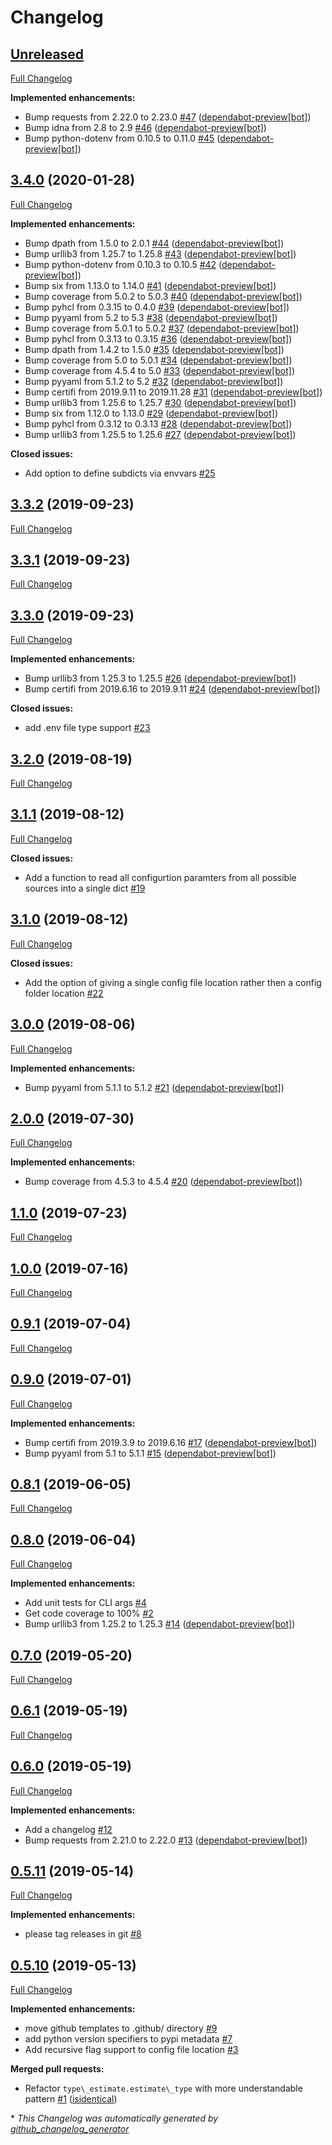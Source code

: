 # Changelog

## [Unreleased](https://github.com/naorlivne/parse_it/tree/HEAD)

[Full Changelog](https://github.com/naorlivne/parse_it/compare/3.4.0...HEAD)

**Implemented enhancements:**

- Bump requests from 2.22.0 to 2.23.0 [\#47](https://github.com/naorlivne/parse_it/pull/47) ([dependabot-preview[bot]](https://github.com/apps/dependabot-preview))
- Bump idna from 2.8 to 2.9 [\#46](https://github.com/naorlivne/parse_it/pull/46) ([dependabot-preview[bot]](https://github.com/apps/dependabot-preview))
- Bump python-dotenv from 0.10.5 to 0.11.0 [\#45](https://github.com/naorlivne/parse_it/pull/45) ([dependabot-preview[bot]](https://github.com/apps/dependabot-preview))

## [3.4.0](https://github.com/naorlivne/parse_it/tree/3.4.0) (2020-01-28)

[Full Changelog](https://github.com/naorlivne/parse_it/compare/3.3.2...3.4.0)

**Implemented enhancements:**

- Bump dpath from 1.5.0 to 2.0.1 [\#44](https://github.com/naorlivne/parse_it/pull/44) ([dependabot-preview[bot]](https://github.com/apps/dependabot-preview))
- Bump urllib3 from 1.25.7 to 1.25.8 [\#43](https://github.com/naorlivne/parse_it/pull/43) ([dependabot-preview[bot]](https://github.com/apps/dependabot-preview))
- Bump python-dotenv from 0.10.3 to 0.10.5 [\#42](https://github.com/naorlivne/parse_it/pull/42) ([dependabot-preview[bot]](https://github.com/apps/dependabot-preview))
- Bump six from 1.13.0 to 1.14.0 [\#41](https://github.com/naorlivne/parse_it/pull/41) ([dependabot-preview[bot]](https://github.com/apps/dependabot-preview))
- Bump coverage from 5.0.2 to 5.0.3 [\#40](https://github.com/naorlivne/parse_it/pull/40) ([dependabot-preview[bot]](https://github.com/apps/dependabot-preview))
- Bump pyhcl from 0.3.15 to 0.4.0 [\#39](https://github.com/naorlivne/parse_it/pull/39) ([dependabot-preview[bot]](https://github.com/apps/dependabot-preview))
- Bump pyyaml from 5.2 to 5.3 [\#38](https://github.com/naorlivne/parse_it/pull/38) ([dependabot-preview[bot]](https://github.com/apps/dependabot-preview))
- Bump coverage from 5.0.1 to 5.0.2 [\#37](https://github.com/naorlivne/parse_it/pull/37) ([dependabot-preview[bot]](https://github.com/apps/dependabot-preview))
- Bump pyhcl from 0.3.13 to 0.3.15 [\#36](https://github.com/naorlivne/parse_it/pull/36) ([dependabot-preview[bot]](https://github.com/apps/dependabot-preview))
- Bump dpath from 1.4.2 to 1.5.0 [\#35](https://github.com/naorlivne/parse_it/pull/35) ([dependabot-preview[bot]](https://github.com/apps/dependabot-preview))
- Bump coverage from 5.0 to 5.0.1 [\#34](https://github.com/naorlivne/parse_it/pull/34) ([dependabot-preview[bot]](https://github.com/apps/dependabot-preview))
- Bump coverage from 4.5.4 to 5.0 [\#33](https://github.com/naorlivne/parse_it/pull/33) ([dependabot-preview[bot]](https://github.com/apps/dependabot-preview))
- Bump pyyaml from 5.1.2 to 5.2 [\#32](https://github.com/naorlivne/parse_it/pull/32) ([dependabot-preview[bot]](https://github.com/apps/dependabot-preview))
- Bump certifi from 2019.9.11 to 2019.11.28 [\#31](https://github.com/naorlivne/parse_it/pull/31) ([dependabot-preview[bot]](https://github.com/apps/dependabot-preview))
- Bump urllib3 from 1.25.6 to 1.25.7 [\#30](https://github.com/naorlivne/parse_it/pull/30) ([dependabot-preview[bot]](https://github.com/apps/dependabot-preview))
- Bump six from 1.12.0 to 1.13.0 [\#29](https://github.com/naorlivne/parse_it/pull/29) ([dependabot-preview[bot]](https://github.com/apps/dependabot-preview))
- Bump pyhcl from 0.3.12 to 0.3.13 [\#28](https://github.com/naorlivne/parse_it/pull/28) ([dependabot-preview[bot]](https://github.com/apps/dependabot-preview))
- Bump urllib3 from 1.25.5 to 1.25.6 [\#27](https://github.com/naorlivne/parse_it/pull/27) ([dependabot-preview[bot]](https://github.com/apps/dependabot-preview))

**Closed issues:**

- Add option to define subdicts via envvars [\#25](https://github.com/naorlivne/parse_it/issues/25)

## [3.3.2](https://github.com/naorlivne/parse_it/tree/3.3.2) (2019-09-23)

[Full Changelog](https://github.com/naorlivne/parse_it/compare/3.3.1...3.3.2)

## [3.3.1](https://github.com/naorlivne/parse_it/tree/3.3.1) (2019-09-23)

[Full Changelog](https://github.com/naorlivne/parse_it/compare/3.3.0...3.3.1)

## [3.3.0](https://github.com/naorlivne/parse_it/tree/3.3.0) (2019-09-23)

[Full Changelog](https://github.com/naorlivne/parse_it/compare/3.2.0...3.3.0)

**Implemented enhancements:**

- Bump urllib3 from 1.25.3 to 1.25.5 [\#26](https://github.com/naorlivne/parse_it/pull/26) ([dependabot-preview[bot]](https://github.com/apps/dependabot-preview))
- Bump certifi from 2019.6.16 to 2019.9.11 [\#24](https://github.com/naorlivne/parse_it/pull/24) ([dependabot-preview[bot]](https://github.com/apps/dependabot-preview))

**Closed issues:**

- add .env file type support [\#23](https://github.com/naorlivne/parse_it/issues/23)

## [3.2.0](https://github.com/naorlivne/parse_it/tree/3.2.0) (2019-08-19)

[Full Changelog](https://github.com/naorlivne/parse_it/compare/3.1.1...3.2.0)

## [3.1.1](https://github.com/naorlivne/parse_it/tree/3.1.1) (2019-08-12)

[Full Changelog](https://github.com/naorlivne/parse_it/compare/3.1.0...3.1.1)

**Closed issues:**

- Add a function to read all configurtion paramters from all possible sources into a single dict [\#19](https://github.com/naorlivne/parse_it/issues/19)

## [3.1.0](https://github.com/naorlivne/parse_it/tree/3.1.0) (2019-08-12)

[Full Changelog](https://github.com/naorlivne/parse_it/compare/3.0.0...3.1.0)

**Closed issues:**

- Add the option of giving a single config file location rather then a config folder location [\#22](https://github.com/naorlivne/parse_it/issues/22)

## [3.0.0](https://github.com/naorlivne/parse_it/tree/3.0.0) (2019-08-06)

[Full Changelog](https://github.com/naorlivne/parse_it/compare/2.0.0...3.0.0)

**Implemented enhancements:**

- Bump pyyaml from 5.1.1 to 5.1.2 [\#21](https://github.com/naorlivne/parse_it/pull/21) ([dependabot-preview[bot]](https://github.com/apps/dependabot-preview))

## [2.0.0](https://github.com/naorlivne/parse_it/tree/2.0.0) (2019-07-30)

[Full Changelog](https://github.com/naorlivne/parse_it/compare/1.1.0...2.0.0)

**Implemented enhancements:**

- Bump coverage from 4.5.3 to 4.5.4 [\#20](https://github.com/naorlivne/parse_it/pull/20) ([dependabot-preview[bot]](https://github.com/apps/dependabot-preview))

## [1.1.0](https://github.com/naorlivne/parse_it/tree/1.1.0) (2019-07-23)

[Full Changelog](https://github.com/naorlivne/parse_it/compare/1.0.0...1.1.0)

## [1.0.0](https://github.com/naorlivne/parse_it/tree/1.0.0) (2019-07-16)

[Full Changelog](https://github.com/naorlivne/parse_it/compare/0.9.1...1.0.0)

## [0.9.1](https://github.com/naorlivne/parse_it/tree/0.9.1) (2019-07-04)

[Full Changelog](https://github.com/naorlivne/parse_it/compare/0.9.0...0.9.1)

## [0.9.0](https://github.com/naorlivne/parse_it/tree/0.9.0) (2019-07-01)

[Full Changelog](https://github.com/naorlivne/parse_it/compare/0.8.1...0.9.0)

**Implemented enhancements:**

- Bump certifi from 2019.3.9 to 2019.6.16 [\#17](https://github.com/naorlivne/parse_it/pull/17) ([dependabot-preview[bot]](https://github.com/apps/dependabot-preview))
- Bump pyyaml from 5.1 to 5.1.1 [\#15](https://github.com/naorlivne/parse_it/pull/15) ([dependabot-preview[bot]](https://github.com/apps/dependabot-preview))

## [0.8.1](https://github.com/naorlivne/parse_it/tree/0.8.1) (2019-06-05)

[Full Changelog](https://github.com/naorlivne/parse_it/compare/0.8.0...0.8.1)

## [0.8.0](https://github.com/naorlivne/parse_it/tree/0.8.0) (2019-06-04)

[Full Changelog](https://github.com/naorlivne/parse_it/compare/0.7.0...0.8.0)

**Implemented enhancements:**

- Add unit tests for CLI args [\#4](https://github.com/naorlivne/parse_it/issues/4)
- Get code coverage to 100% [\#2](https://github.com/naorlivne/parse_it/issues/2)
- Bump urllib3 from 1.25.2 to 1.25.3 [\#14](https://github.com/naorlivne/parse_it/pull/14) ([dependabot-preview[bot]](https://github.com/apps/dependabot-preview))

## [0.7.0](https://github.com/naorlivne/parse_it/tree/0.7.0) (2019-05-20)

[Full Changelog](https://github.com/naorlivne/parse_it/compare/0.6.1...0.7.0)

## [0.6.1](https://github.com/naorlivne/parse_it/tree/0.6.1) (2019-05-19)

[Full Changelog](https://github.com/naorlivne/parse_it/compare/0.6.0...0.6.1)

## [0.6.0](https://github.com/naorlivne/parse_it/tree/0.6.0) (2019-05-19)

[Full Changelog](https://github.com/naorlivne/parse_it/compare/0.5.11...0.6.0)

**Implemented enhancements:**

- Add a changelog [\#12](https://github.com/naorlivne/parse_it/issues/12)
- Bump requests from 2.21.0 to 2.22.0 [\#13](https://github.com/naorlivne/parse_it/pull/13) ([dependabot-preview[bot]](https://github.com/apps/dependabot-preview))

## [0.5.11](https://github.com/naorlivne/parse_it/tree/0.5.11) (2019-05-14)

[Full Changelog](https://github.com/naorlivne/parse_it/compare/0.5.10...0.5.11)

**Implemented enhancements:**

- please tag releases in git [\#8](https://github.com/naorlivne/parse_it/issues/8)

## [0.5.10](https://github.com/naorlivne/parse_it/tree/0.5.10) (2019-05-13)

[Full Changelog](https://github.com/naorlivne/parse_it/compare/de836aa8e2e9fed3c2ed8bef8e80399c0b97256b...0.5.10)

**Implemented enhancements:**

- move github templates to .github/ directory [\#9](https://github.com/naorlivne/parse_it/issues/9)
- add python version specifiers to pypi metadata [\#7](https://github.com/naorlivne/parse_it/issues/7)
- Add recursive flag support to config file location [\#3](https://github.com/naorlivne/parse_it/issues/3)

**Merged pull requests:**

- Refactor `type\_estimate.estimate\_type` with more understandable pattern [\#1](https://github.com/naorlivne/parse_it/pull/1) ([isidentical](https://github.com/isidentical))



\* *This Changelog was automatically generated by [github_changelog_generator](https://github.com/github-changelog-generator/github-changelog-generator)*
